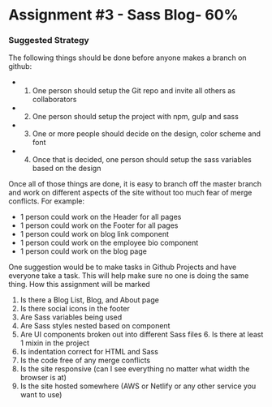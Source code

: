 # Assignment #3 - Sass Blog- 60%

### Suggested Strategy

The following things should be done before anyone makes a branch on github:

-   1. One person should setup the Git repo and invite all others as collaborators
-   2. One person should setup the project with npm, gulp and sass
-   3. One or more people should decide on the design, color scheme and font
-   4. Once that is decided, one person should setup the sass variables based on the design

Once all of those things are done, it is easy to branch off the master branch
and work on different aspects of the site without too much fear of merge conflicts. For example:

-   1 person could work on the Header for all pages
-   1 person could work on the Footer for all pages
-   1 person could work on blog link component
-   1 person could work on the employee bio component
-   1 person could work on the blog page

One suggestion would be to make tasks in Github Projects and have everyone take a task. This will help make sure no one is doing the same thing.
How this assignment will be marked

1. Is there a Blog List, Blog, and About page
2. Is there social icons in the footer
3. Are Sass variables being used
4. Are Sass styles nested based on component
5. Are UI components broken out into different Sass files 6. Is there at least 1 mixin in the project
6. Is indentation correct for HTML and Sass
7. Is the code free of any merge conflicts
8. Is the site responsive (can I see everything no matter what width the browser is at)
9. Is the site hosted somewhere (AWS or Netlify or any other service you want to use)
